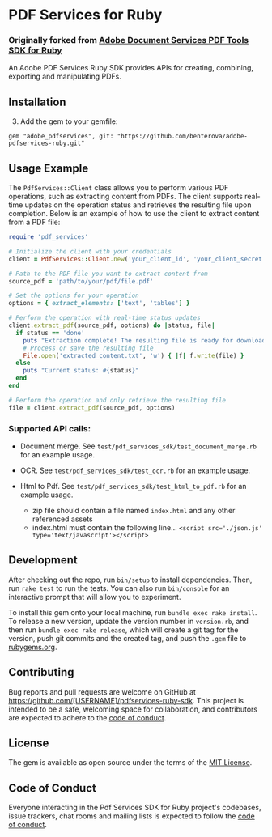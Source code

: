 # PDF Services for Ruby

### Originally forked from [Adobe Document Services PDF Tools SDK for Ruby](https://github.com/arpc/pdfservices-ruby-sdk)

An Adobe PDF Services Ruby SDK provides APIs for creating, combining, exporting and manipulating PDFs.

## Installation

3. Add the gem to your gemfile:

```terminal
gem "adobe_pdfservices", git: "https://github.com/benterova/adobe-pdfservices-ruby.git"
```

## Usage Example

The `PdfServices::Client` class allows you to perform various PDF operations, such as extracting content from PDFs. The client supports real-time updates on the operation status and retrieves the resulting file upon completion. Below is an example of how to use the client to extract content from a PDF file:

```ruby
require 'pdf_services'

# Initialize the client with your credentials
client = PdfServices::Client.new('your_client_id', 'your_client_secret')

# Path to the PDF file you want to extract content from
source_pdf = 'path/to/your/pdf/file.pdf'

# Set the options for your operation
options = { extract_elements: ['text', 'tables'] }

# Perform the operation with real-time status updates
client.extract_pdf(source_pdf, options) do |status, file|
  if status == 'done'
    puts "Extraction complete! The resulting file is ready for download."
    # Process or save the resulting file
    File.open('extracted_content.txt', 'w') { |f| f.write(file) }
  else
    puts "Current status: #{status}"
  end
end

# Perform the operation and only retrieve the resulting file
file = client.extract_pdf(source_pdf, options)
```

### Supported API calls:

- Document merge. See `test/pdf_services_sdk/test_document_merge.rb` for an example usage.
- OCR. See `test/pdf_services_sdk/test_ocr.rb` for an example usage.

- Html to Pdf. See `test/pdf_services_sdk/test_html_to_pdf.rb` for an example usage.
  - zip file should contain a file named `index.html` and any other referenced assets
  - index.html must contain the following line...
    `<script src='./json.js' type='text/javascript'></script>`

## Development

After checking out the repo, run `bin/setup` to install dependencies. Then, run `rake test` to run the tests. You can also run `bin/console` for an interactive prompt that will allow you to experiment.

To install this gem onto your local machine, run `bundle exec rake install`. To release a new version, update the version number in `version.rb`, and then run `bundle exec rake release`, which will create a git tag for the version, push git commits and the created tag, and push the `.gem` file to [rubygems.org](https://rubygems.org).

## Contributing

Bug reports and pull requests are welcome on GitHub at https://github.com/[USERNAME]/pdfservices-ruby-sdk. This project is intended to be a safe, welcoming space for collaboration, and contributors are expected to adhere to the [code of conduct](https://github.com/[USERNAME]/pdfservices-ruby-sdk/blob/main/CODE_OF_CONDUCT.md).

## License

The gem is available as open source under the terms of the [MIT License](https://opensource.org/licenses/MIT).

## Code of Conduct

Everyone interacting in the Pdf Services SDK for Ruby project's codebases, issue trackers, chat rooms and mailing lists is expected to follow the [code of conduct](https://github.com/[USERNAME]/pdfservices-ruby-sdk/blob/main/CODE_OF_CONDUCT.md).

```

```
